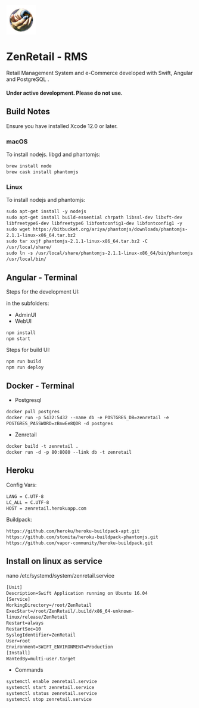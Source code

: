 
<img src="https://github.com/gerardogrisolini/ZenRetail/blob/master/Assets/logo.png?raw=true" width="80" alt="ZenRetail - RMS" />

# ZenRetail - RMS

Retail Management System and e-Commerce
developed with Swift, Angular and PostgreSQL .

#### Under active development. Please do not use.


## Build Notes

Ensure you have installed Xcode 12.0 or later.


### macOS

To install nodejs. libgd and phantomjs:

```
brew install node
brew cask install phantomjs
```

### Linux


To install nodejs and phantomjs:

```
sudo apt-get install -y nodejs
sudo apt-get install build-essential chrpath libssl-dev libxft-dev libfreetype6-dev libfreetype6 libfontconfig1-dev libfontconfig1 -y
sudo wget https://bitbucket.org/ariya/phantomjs/downloads/phantomjs-2.1.1-linux-x86_64.tar.bz2
sudo tar xvjf phantomjs-2.1.1-linux-x86_64.tar.bz2 -C /usr/local/share/
sudo ln -s /usr/local/share/phantomjs-2.1.1-linux-x86_64/bin/phantomjs /usr/local/bin/
```

## Angular - Terminal

Steps for the development UI:

in the subfolders:
* AdminUI
* WebUI

```
npm install
npm start
```

Steps for build UI:
```
npm run build
npm run deploy
```

## Docker - Terminal

* Postgresql

```
docker pull postgres
docker run -p 5432:5432 --name db -e POSTGRES_DB=zenretail -e POSTGRES_PASSWORD=zBnwEe8QDR -d postgres
```

* Zenretail

```
docker build -t zenretail .
docker run -d -p 80:8080 --link db -t zenretail
```

## Heroku

Config Vars:

```
LANG = C.UTF-8
LC_ALL = C.UTF-8
HOST = zenretail.herokuapp.com
```

Buildpack:

```
https://github.com/heroku/heroku-buildpack-apt.git
https://github.com/stomita/heroku-buildpack-phantomjs.git
https://github.com/vapor-community/heroku-buildpack.git
```

## Install on linux as service

nano /etc/systemd/system/zenretail.service

```
[Unit]
Description=Swift Application running on Ubuntu 16.04
[Service]
WorkingDirectory=/root/ZenRetail
ExecStart=/root/ZenRetail/.build/x86_64-unknown-linux/release/ZenRetail
Restart=always
RestartSec=10
SyslogIdentifier=ZenRetail
User=root
Environment=SWIFT_ENVIRONMENT=Production
[Install]
WantedBy=multi-user.target
```

* Commands

```
systemctl enable zenretail.service
systemctl start zenretail.service
systemctl status zenretail.service
systemctl stop zenretail.service
```
